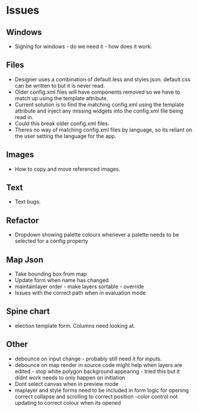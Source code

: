 # Issues

## Windows
- Signing for windows - do we need it - how does it work.

## Files
- Designer uses a combination of default.less and styles.json. default.css can be written to but it is never read.
- Older config.xml files will have components removed so we have to match up using the template attribute.
- Current solution is to find the matching config.xml using the template attribute and inject any missing widgets into the config.xml file being read in.
- Could this break older config.xml files.
- Theres no way of matching config.xml files by language, so its reliant on the user setting the language for the app.

## Images
- How to copy and move referenced images.

## Text
- Text bugs.

## Refactor
- Dropdown showing palette colours whenever a palette needs to be selected for a config property

## Map Json
- Take bounding box from map
- Update form when name has changed
- maintainlayer order - make layers sortable - override
- Issues with the correct path when in evaluation mode

## Spine chart
- election template form. Columns need looking at.

## Other
- debounce on input change - probably still need it for inputs.
- debounce on map render in source code might help when layers are edited - stop white polygon background appearing - tried this but it didnt work
needs to only happen on initiation
- Dont select canvas when in preview mode
- maplayer and style forms need to be included in form logic for opening correct collapse and scrolling to correct position
-color control not updating to correct colour when its opened